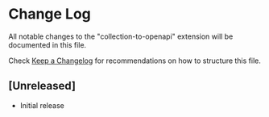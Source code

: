 # Change Log

All notable changes to the "collection-to-openapi" extension will be documented in this file.

Check [Keep a Changelog](http://keepachangelog.com/) for recommendations on how to structure this file.

## [Unreleased]

- Initial release